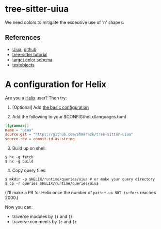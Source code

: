 # tree-sitter-uiua

We need colors to mitigate the excessive use of 'n' shapes.

## References

- [Uiua](https://www.uiua.org), [github](https://github.com/uiua-lang/uiua)
- [tree-sitter tutorial](https://tree-sitter.github.io/tree-sitter/creating-parsers)
- [target color schema](https://github.com/helix-editor/helix/blob/53f47bc47771c94dab51626ca025be28e62eba0c/runtime/themes/solarized_light.toml#L1-L23)
- [textobjects](https://docs.helix-editor.com/guides/textobject.html)

# A configuration for Helix

Are you a [Helix](https://helix-editor.com/) user? Then try:

1. [Optional] Add [the basic configuration](https://github.com/helix-editor/helix/wiki/How-to-install-the-default-language-servers#uiua)

2. Add the following to your $CONFIG/helix/languages.toml

```toml
[[grammar]]
name = "uiua"
source.git = "https://github.com/shnarazk/tree-sitter-uiua"
source.rev = commit-id-as-string
```

3. Build up on shell:

```
$ hx -g fetch
$ hx -g build
```

4. Copy query files:

```
$ mkdir -p $HELIX/runtime/queries/uiua # or make your query directory
$ cp -r queries $HELIX/runtime/queries/uiua
```

(I'll make a PR for Helix once the number of `path:*.ua NOT is:fork` reaches 2000.)

Now you can:
- traverse modules by `]t` and `[t`
- traverse comments by `]c` and `[c`
